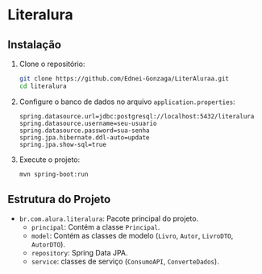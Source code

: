 # Literalura

## Instalação

1. Clone o repositório:
   ```bash
   git clone https://github.com/Ednei-Gonzaga/LiterAluraa.git
   cd literalura
   ```

2. Configure o banco de dados no arquivo `application.properties`:
   ```properties
   spring.datasource.url=jdbc:postgresql://localhost:5432/literalura
   spring.datasource.username=seu-usuario
   spring.datasource.password=sua-senha
   spring.jpa.hibernate.ddl-auto=update
   spring.jpa.show-sql=true
   ```

3. Execute o projeto:
   ```bash
   mvn spring-boot:run
   ```

## Estrutura do Projeto

- `br.com.alura.literalura`: Pacote principal do projeto.
  - `principal`: Contém a classe `Principal`.
  - `model`: Contém as classes de modelo (`Livro`, `Autor`, `LivroDTO`, `AutorDTO`).
  - `repository`: Spring Data JPA.
  - `service`: classes de serviço (`ConsumoAPI`, `ConverteDados`).

